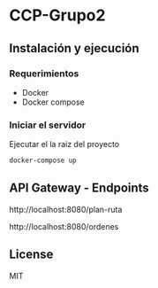 # CCP-Grupo2

## Instalación y ejecución

### Requerimientos 
- Docker
- Docker compose

### Iniciar el servidor
Ejecutar el la raiz del proyecto
```sh
docker-compose up
```

## API Gateway - Endpoints

http://localhost:8080/plan-ruta

http://localhost:8080/ordenes


## License

MIT
